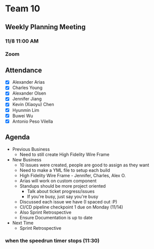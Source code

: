 # Team 10

## Weekly Planning Meeting
### 11/8 11:00 AM
### Zoom

## Attendance
- [x] Alexander Arias
- [x] Charles Young
- [x] Alexander Olsen
- [x] Jennifer Jiang
- [x] Kevin (Xiaoyu) Chen
- [x] Hyunmin Lim
- [x] Buwei Wu
- [x] Antonio Peso Vilella
  
## Agenda
- Previous Business
  - Need to still create High Fidelity Wire Frame
- New Business
  - 10 issues were created, people are good to assign as they want
  - Need to make a YML file to setup each build
  - High Fidelity Wire Frame - Jennifer, Charles, Alex O.
  - Arias will work on custom component
  - Standups should be more project oriented
    - Talk about ticket progress/issues
    - If you're busy, just say you're busy
  - Discussed each issue we have (I spaced out :P)
  - CI/CD pipeline checkpoint 1 due on Monday (11/14)
  - Also Sprint Retrospective
  - Ensure Documentation is up to date
- Next Time
  - Sprint Retrospective

### when the speedrun timer stops (11:30)
